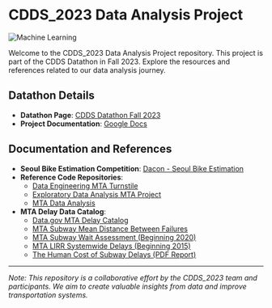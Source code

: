 # CDDS_2023 Data Analysis Project
![Machine Learning](https://img.shields.io/badge/Machine%20Learning-blue)


Welcome to the CDDS_2023 Data Analysis Project repository. This project is part of the CDDS Datathon in Fall 2023. 
Explore the resources and references related to our data analysis journey.

## Datathon Details
- **Datathon Page**: [CDDS Datathon Fall 2023](https://cdss-datathon-fall-2023.devpost.com/)
- **Project Documentation**: [Google Docs](https://docs.google.com/document/d/1exDCbanT0MhBiH-P0X40YyRRnW78xUJJWExEcds557I/edit)

## Documentation and References
- **Seoul Bike Estimation Competition**: [Dacon - Seoul Bike Estimation](https://dacon.io/competitions/official/235837/codeshare/3686?page=1&dtype=recent)
- **Reference Code Repositories**:
  - [Data Engineering MTA Turnstile](https://github.com/ozkary/data-engineering-mta-turnstile.git)
  - [Exploratory Data Analysis MTA Project](https://github.com/amal2121/Exploratory-data-analysis-MTA-Project.git)
  - [MTA Data Analysis](https://github.com/youngjeong46/MTA.git)
- **MTA Delay Data Catalog**:
  - [Data.gov MTA Delay Catalog](https://catalog.data.gov/dataset/?res_format=RDF&organization_type=State+Government&_tags_limit=0&organization=state-of-new-york&tags=performance)
  - [MTA Subway Mean Distance Between Failures](https://metrics.mta.info/?subway/meandistancebetweenfailures)
  - [MTA Subway Wait Assessment (Beginning 2020)](https://catalog.data.gov/dataset/mta-subway-wait-assessment-beginning-2020)
  - [MTA LIRR Systemwide Delays (Beginning 2015)](https://catalog.data.gov/dataset/mta-lirr-systemwide-delays-beginning-2015)
  - [The Human Cost of Subway Delays (PDF Report)](https://comptroller.nyc.gov/wp-content/uploads/documents/The-Human-Cost-of-Subway-Delays.pdf)

---

*Note: This repository is a collaborative effort by the CDDS_2023 team and participants. We aim to create valuable insights from data and improve transportation systems.*


